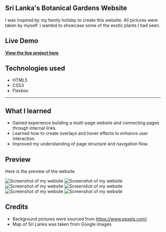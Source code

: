 ## Sri Lanka's Botanical Gardens Website

I was inspired by my family holiday to create this website. All pictures were taken by myself. I wanted to showcase some of the exotic plants I had seen. 

## Live Demo

[**View the live project here**](https://aimei60.github.io/my-first-website/) 

## Technologies used

- HTML5
- CSS3
- Flexbox

---
## What I learned

- Gained experience building a multi-page website and connecting pages through internal links.
- Learned how to create overlays and hover effects to enhance user interaction.
- Improved my understanding of page structure and navigation flow.

## Preview
Here is the preview of the website

![Screenshot of my website](screenshots/s1.png)
![Screenshot of my website](screenshots/s2.png)
![Screenshot of my website](screenshots/s3.png)
![Screenshot of my website](screenshots/s4.png)
![Screenshot of my website](screenshots/s5.png)
![Screenshot of my website](screenshots/s6.png)

## Credits

- Background pictures were sourced from https://www.pexels.com/
- Map of Sri Lanka was taken from Google images

